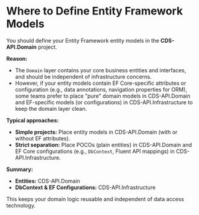# Where to Define Entity Framework Models

You should define your Entity Framework entity models in the **CDS-API.Domain** project.

**Reason:**  

- The `Domain` layer contains your core business entities and interfaces, and should be independent of infrastructure concerns.
- However, if your entity models contain EF Core-specific attributes or configuration (e.g., data annotations, navigation properties for ORM), some teams prefer to place "pure" domain models in CDS-API.Domain and EF-specific models (or configurations) in CDS-API.Infrastructure to keep the domain layer clean.

**Typical approaches:**

- **Simple projects:** Place entity models in CDS-API.Domain (with or without EF attributes).
- **Strict separation:** Place POCOs (plain entities) in CDS-API.Domain and EF Core configurations (e.g., `DbContext`, Fluent API mappings) in CDS-API.Infrastructure.

**Summary:**  

- **Entities:** CDS-API.Domain
- **DbContext & EF Configurations:** CDS-API.Infrastructure

This keeps your domain logic reusable and independent of data access technology.